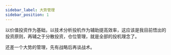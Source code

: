 ```yaml
---
sidebar_label: 大势管理
sidebar_position: 1
---
```



以价值投资作为基础，以技术分析投机作为辅助提高效率，这应该是我目前悟出的投资原则，再辅之于分散投资，仓位管理，就是全部的投机理念了。

还差一个大势的管理，先有战略后再谈战术。